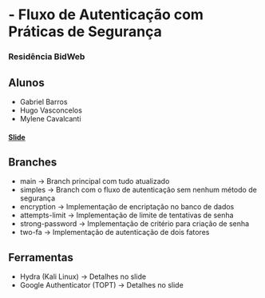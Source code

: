 # - Fluxo de Autenticação com Práticas de Segurança
### Residência BidWeb

## Alunos

- Gabriel Barros
- Hugo Vasconcelos
- Mylene Cavalcanti

#### [Slide](https://www.canva.com/design/DAGXbsK0Gco/d_k-w87_AVrZFFU7A5kgXg/view?utm_content=DAGXbsK0Gco&utm_campaign=designshare&utm_medium=link&utm_source=editor)

## Branches

- main -> Branch principal com tudo atualizado
- simples -> Branch com o fluxo de autenticação sem nenhum método de segurança
- encryption -> Implementação de encriptação no banco de dados
- attempts-limit -> Implementação de limite de tentativas de senha
- strong-password -> Implementação de critério para criação de senha
- two-fa -> Implementação de autenticação de dois fatores

## Ferramentas

- Hydra (Kali Linux) -> Detalhes no slide
- Google Authenticator (TOPT) -> Detalhes no slide
